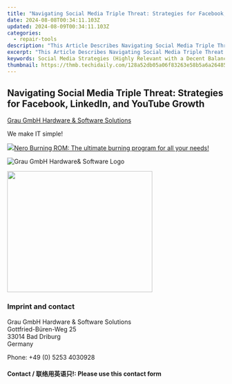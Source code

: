 ```yaml
---
title: "Navigating Social Media Triple Threat: Strategies for Facebook, LinkedIn, and YouTube Growth"
date: 2024-08-08T00:34:11.103Z
updated: 2024-08-09T00:34:11.103Z
categories:
  - repair-tools
description: "This Article Describes Navigating Social Media Triple Threat: Strategies for Facebook, LinkedIn, and YouTube Growth"
excerpt: "This Article Describes Navigating Social Media Triple Threat: Strategies for Facebook, LinkedIn, and YouTube Growth"
keywords: Social Media Strategies (Highly Relevant with a Decent Balance Between Search Volume and Competition),Facebook Growth Tactics (Specific to One Platform but Highly Sought After by Users Looking for Detailed Guidance, Medium Competition),LinkedIn Growth Techniques (Targets the Professional Audience Effectively, Moderate Search Volume),YouTube Marketing Strategies (Highly Relevant, Especially Given Its Popularity and Content-Rich Nature, Higher Competition),Triple Threat Social Media (Unique Keyword that Captures the Essence of Multi-Platform Strategy with Lower Competition),Social Media Growth Hacks (Popular Among Users Looking for Shortcuts or Quick Wins, Moderate Search Volume),Platform-Specific Content Strategies (Good Balance Between Relevance and Specificity, Appealing to Those Wanting Focused Platform Advice)
thumbnail: https://thmb.techidaily.com/128a52db05a06f83263e58b5a6a26485493e4674a4560940aaffe08f0a59ec40.jpg
---
```


## Navigating Social Media Triple Threat: Strategies for Facebook, LinkedIn, and YouTube Growth

[Grau GmbH Hardware & Software Solutions](https://main.grauonline.de/)

We make IT simple!

<!-- affiliate ads begin -->
<a href="https://store.nero.com/order/checkout.php?PRODS=39694080&QTY=1&AFFILIATE=108875&CART=1"><img src="http://cdnwww.nero.com/nero-com-wAssets/img/banners/2023/nbr/fire/Screenshot_1red_gb.jpg" border="0">Nero Burning ROM:
The ultimate burning program for all your needs!</a>
<!-- affiliate ads end -->
![Grau GmbH Hardware& Software Logo](https://main.grauonline.de/wp-content/uploads/2021/05/output-onlinepngtools.png)

<!-- affiliate ads begin -->
<a href="https://aligracehair.sjv.io/c/5597632/2087264/19272" target="_top" id="2087264"><img src="//a.impactradius-go.com/display-ad/19272-2087264" border="0" alt="" width="336" height="280"/></a><img height="0" width="0" src="https://imp.pxf.io/i/5597632/2087264/19272" style="position:absolute;visibility:hidden;" border="0" />
<!-- affiliate ads end -->
### Imprint and contact

 Grau GmbH Hardware & Software Solutions  
 Gottfried-Büren-Weg 25  
 33014 Bad Driburg  
 Germany

Phone: +49 (0) 5253 4030928

#### Contact / 联络用英语只!: Please use this contact form

<ins class="adsbygoogle"
     style="display:block"
     data-ad-format="autorelaxed"
     data-ad-client="ca-pub-7571918770474297"
     data-ad-slot="1223367746"></ins>



<ins class="adsbygoogle"
     style="display:block"
     data-ad-client="ca-pub-7571918770474297"
     data-ad-slot="8358498916"
     data-ad-format="auto"
     data-full-width-responsive="true"></ins>


